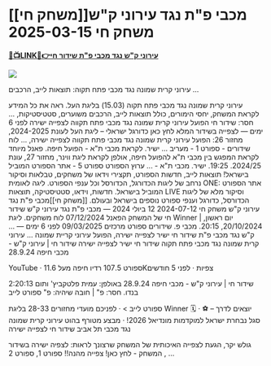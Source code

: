 # [[משחק חי]]מכבי פ"ת נגד עירוני ק"ש משחק חי 2025-03-15

<b><a rel="noopener nofollow" href="https://lullu-vut.blogspot.com/2025/03/soccer.html">🔴📺LINK📲👉עירוני ק"ש נגד מכבי פ"ת שידור חי</a></b>

[![](https://gitlab.com/gitlab-org/growthproject/uploads/530917e2ec5ef3de8f08074ec6ebb5f8/tv-image.gif)](https://cude-de-sobar.blogspot.com/2025/03/v1.html)

עירוני קרית שמונה נגד מכבי פתח תקוה: תוצאות לייב, הרכבים ...

עירוני קרית שמונה נגד מכבי פתח תקוה (15.03) בליגת העל. ראה את כל המידע לקראת המשחק, יחסי הימורים, כולל תוצאות לייב, הרכבים משוערים, סטטיסטיקות, ...
חסר: שידור ‏חי
הפועל עירוני קרית שמונה נגד מכבי פתח תקווה לצפייה ישירה
לפני 6 ימים — לצפייה בשידור המלא לחץ כאן כדורגל ישראלי – ליגת העל לעונת 2024-2025, מחזור 26: הפועל עירוני קרית שמונה נגד מכבי פתח תקווה לצפייה ישירה, ...
לוח שידורים - ספורט 1 - מעריב
... ישיר. לקראת מכבי ת"א - הפועל חיפה. פאנל מיוחד לקראת המפגש בין מכבי ת"א להפועל חיפה, אולפן לקראת ליגת ווינר, מחזור 27, עונת 2024/25. 19:25. ישיר. מכבי ת"א - ...
ערוץ הספורט
ספורט 5 - אתר הספורט המוביל בישראל! תוצאות לייב, חדשות הספורט, תקצירי וידאו של משחקים, טבלאות וסיקור נרחב של ליגות הכדורגל, הכדורסל וכל ענפי הספורט.
ליגה לאומית
ONE: אתר הספורט המוביל בישראל. חדשות, וידאו, סטטיסטיקה, תוצאות LIVE וסיקור מלא של ליגות הכדורסל, כדורגל וענפי ספורט נוספים בישראל ובעולם.
[[משחק חי]]מכבי פ"ת נגד עירוני ק"ש משחק חי 2024-07-12
12 ביולי 2024 — מכבי פ"ת נגד עירוני ק"ש שידור חי של המשחק הפאנל 07/12/2024 לוח משחקים. ליגת Winner | יום ראשון, 20/10/2024, 20:15. מכבי פ.
שידורים ספורט מרכזים 09/03/2025
לפני 6 ימים — ... ק"ש נגד מכבי פ"ת שידור חי ישיר לצפייה ישירה, הפועל עירוני קריית שמונה ... עירוני קרית שמונה נגד מכבי פתח תקוה שידור חי ישיר לצפייה ישירה
שידור חי | עירוני ק"ש - מכבי חיפה 28.9.24

YouTube · ספורט 107.5 רדיו חיפה
מעל 11.6K‏ צפיות · לפני 5 חודשים

2:20:13
שידור חי | עירוני ק"ש - מכבי חיפה 28.9.24 באולפן: עמית פלטקביץ' ותום בנדו.
חסר: פ" ‏| חובה שיהיה: פ"
ספורט לייב

ספורט לייב > · לפניכם מועדי מחזורים 28-33 בליגת Winner 🗓️ · ⚽ יוצאים לדרך – סגל נבחרת ישראל למוקדמות מונדיאל 2026! · מבצע מטורף בהוט 
עירוני קרית שמונה נגד מכבי תל אביב שידור חי לצפייה ישירה

גולש יקר, הגעת לצפייה האיכותית של המשחק שרצונך לראות: לצפיה ישירה בשידור המשחק - לחץ כאן! צפייה מהנה!! ספורט 1, ספורט 2 , ...
